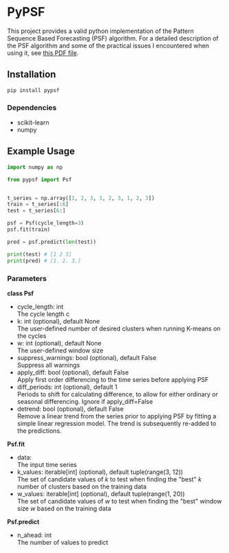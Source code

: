 # PyPSF
This project provides a valid python implementation of the Pattern Sequence Based Forecasting (PSF) algorithm. For a detailed description of the PSF algorithm and some of the practical issues I encountered when using it, see [this PDF file](https://github.com/mamei16/PyPSF/blob/9b6d395cf2b8288937e7b4bca7ee5752e2e1c435/psf_description.pdf).

## Installation

`pip install pypsf`

### Dependencies
- scikit-learn
- numpy

## Example Usage

```python
import numpy as np

from pypsf import Psf


t_series = np.array([1, 2, 3, 1, 2, 3, 1, 2, 3])
train = t_series[:6]
test = t_series[6:]

psf = Psf(cycle_length=3)
psf.fit(train)

pred = psf.predict(len(test))

print(test) # [1 2 3]
print(pred) # [1. 2. 3.]
```

### Parameters

**class Psf**
- cycle_length: int  
    The cycle length c
- k: int (optional), default None    
    The user-defined number of desired clusters when running K-means on the cycles
- w: int (optional), default None    
    The user-defined window size
- suppress_warnings: bool (optional), default False  
    Suppress all warnings
- apply_diff: bool (optional), default False    
    Apply first order differencing to the time series before applying PSF
- diff_periods: int (optional), default 1  
    Periods to shift for calculating difference, to allow for either ordinary or seasonal differencing. Ignore if apply_diff=False
- detrend: bool (optional), default False  
    Remove a linear trend from the series prior to applying PSF by fitting a simple linear regression model.
    The trend is subsequently re-added to the predictions.

**Psf.fit**
- data:   
    The input time series
- k_values: iterable[int] (optional), default tuple(range(3, 12))  
  The set of candidate values of *k* to test when finding the "best" *k* number of clusters based on the training data
- w_values: iterable[int] (optional), default tuple(range(1, 20))  
  The set of candidate values of *w* to test when finding the "best" window size *w* based on the training data

**Psf.predict**
- n_ahead: int  
  The number of values to predict
 
    
